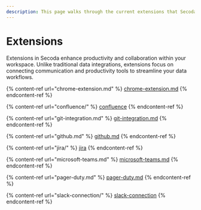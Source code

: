 ```yaml
---
description: This page walks through the current extensions that Secoda supports.
---
```


# Extensions

Extensions in Secoda enhance productivity and collaboration within your workspace. Unlike traditional data integrations, extensions focus on connecting communication and productivity tools to streamline your data workflows.

{% content-ref url="chrome-extension.md" %}
[chrome-extension.md](chrome-extension.md)
{% endcontent-ref %}

{% content-ref url="confluence/" %}
[confluence](confluence/)
{% endcontent-ref %}

{% content-ref url="git-integration.md" %}
[git-integration.md](git-integration.md)
{% endcontent-ref %}

{% content-ref url="github.md" %}
[github.md](github.md)
{% endcontent-ref %}

{% content-ref url="jira/" %}
[jira](jira/)
{% endcontent-ref %}

{% content-ref url="microsoft-teams.md" %}
[microsoft-teams.md](microsoft-teams.md)
{% endcontent-ref %}

{% content-ref url="pager-duty.md" %}
[pager-duty.md](pager-duty.md)
{% endcontent-ref %}

{% content-ref url="slack-connection/" %}
[slack-connection](slack-connection/)
{% endcontent-ref %}

